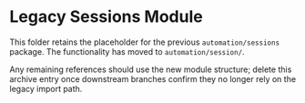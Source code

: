 # Legacy Sessions Module

This folder retains the placeholder for the previous `automation/sessions`
package. The functionality has moved to `automation/session/`.

Any remaining references should use the new module structure; delete this
archive entry once downstream branches confirm they no longer rely on the
legacy import path.
